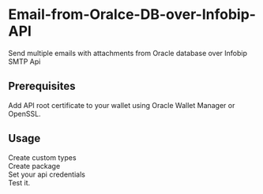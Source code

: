 # Email-from-Oralce-DB-over-Infobip-API
Send multiple emails with attachments from Oracle database over Infobip SMTP Api

## Prerequisites

Add API root certificate to your wallet using Oracle Wallet Manager or OpenSSL.

## Usage  
Create custom types  
Create package  
Set your api credentials  
Test it.

